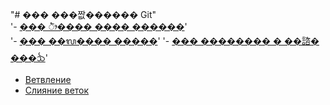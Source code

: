 "# ��� ���짮������ Git"  
'- [��� ᤥ���� ���� ������](./commit_help.md)'  
'- [��� ��ᬮ���� �����](./log_help.md)' 
'- [��� �������� � ��諮� ���ᨨ](./reset_help.md)' 
- [Ветвление](./branch_help.md)
- [Слияние веток](./merge_help.md)
